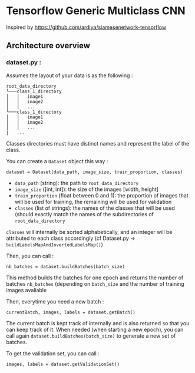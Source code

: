 # Tensorflow Generic Multiclass CNN

Inspired by https://github.com/ardiya/siamesenetwork-tensorflow

## Architecture overview

### dataset.py : 

Assumes the layout of your data is as the following :

```
root_data_directory
└───class_1_directory
│   │   image1
│   │   image2
│   │	...
└───class_1_directory
│   │   image1
│   │   image2
│   │	...
|   ...
```

Classes directories must have distinct names and represent the label of the class.

You can create a `Dataset` object this way : 

	dataset = Dataset(data_path, image_size, train_proportion, classes)
	
- `data_path` (string): the path to `root_data_directory`
- `image_size` ([int, int]): the size of the images [width, height]
- `train_proportion` (float between 0 and 1): the proportion of images that will be used for training, the remaining will be used for validation
- `classes` (list of strings): the names of the classes that will be used (should exactly match the names of the subdirectories of `root_data_directory`

`classes` will internally be sorted alphabetically, and an integer will be attributed to each class accordingly (cf Dataset.py -> `buildLabelsMapAndInvertedLabelsMap()`)

Then, you can call :

	nb_batches = dataset.buildBatches(batch_size)
	
This method builds the batches for one epoch and returns the number of batches `nb_batches` (depending on `batch_size` and the number of training images avaliable

Then, everytime you need a new batch : 

	currentBatch, images, labels = dataset.getBatch()
	
The current batch is kept track of internally and is also returned so that you can keep track of it. When needed (when starting a new epoch), you can call again `dataset.buildBatches(batch_size)` to generate a new set of batches.

To get the validation set, you can call :

	images, labels = dataset.getValidationSet()
	

	

	

	


